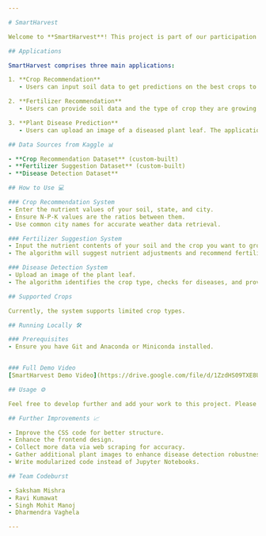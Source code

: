 ```yaml
---

# SmartHarvest

Welcome to **SmartHarvest**! This project is part of our participation in the AI/ML Healthcare Hackathon. It's a proof-of-concept (POC) that showcases how machine learning (ML) and deep learning (DL) can be leveraged in precision farming. 

## Applications

SmartHarvest comprises three main applications:

1. **Crop Recommendation**
   - Users can input soil data to get predictions on the best crops to grow.

2. **Fertilizer Recommendation**
   - Users can provide soil data and the type of crop they are growing. The application will suggest necessary nutrient adjustments and recommend appropriate fertilizers.

3. **Plant Disease Prediction**
   - Users can upload an image of a diseased plant leaf. The application identifies the disease and provides information on its cause and prevention.

## Data Sources from Kaggle 📊

- **Crop Recommendation Dataset** (custom-built)
- **Fertilizer Suggestion Dataset** (custom-built)
- **Disease Detection Dataset**

## How to Use 💻

### Crop Recommendation System
- Enter the nutrient values of your soil, state, and city.
- Ensure N-P-K values are the ratios between them.
- Use common city names for accurate weather data retrieval.

### Fertilizer Suggestion System
- Input the nutrient contents of your soil and the crop you want to grow.
- The algorithm will suggest nutrient adjustments and recommend fertilizers.

### Disease Detection System
- Upload an image of the plant leaf.
- The algorithm identifies the crop type, checks for diseases, and provides recommendations.

## Supported Crops

Currently, the system supports limited crop types. 

## Running Locally 🛠️

### Prerequisites
- Ensure you have Git and Anaconda or Miniconda installed.


### Full Demo Video
[SmartHarvest Demo Video](https://drive.google.com/file/d/1ZzdHS09TXE8UBsswoW0S_PjCNmbtYJ_K/view?usp=drive_link)

## Usage ⚙️

Feel free to develop further and add your work to this project. Please credit the original source and include the link to this repo in your reports.

## Further Improvements 📈

- Improve the CSS code for better structure.
- Enhance the frontend design.
- Collect more data via web scraping for accuracy.
- Gather additional plant images to enhance disease detection robustness.
- Write modularized code instead of Jupyter Notebooks.

## Team Codeburst

- Saksham Mishra
- Ravi Kumawat
- Singh Mohit Manoj
- Dharmendra Vaghela

---
```


